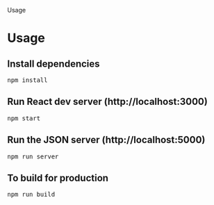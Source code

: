 Usage

<h1>Usage</h1>

<h2>Install dependencies</h2>
<kbd>npm install</kbd>

<h2>Run React dev server (http://localhost:3000)</h2>
<kbd>npm start</kbd>

<h2>Run the JSON server (http://localhost:5000)</h2>
<kbd>npm run server</kbd>

<h2>To build for production</h2>
<kbd>npm run build</kbd>
